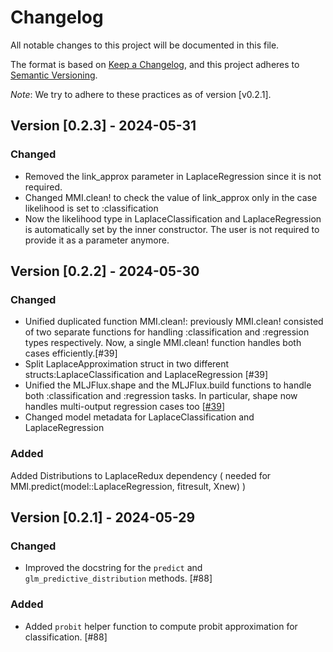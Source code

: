 # Changelog

All notable changes to this project will be documented in this file.

The format is based on [Keep a Changelog](https://keepachangelog.com/en/1.1.0/), and this project adheres to [Semantic Versioning](https://semver.org/spec/v2.0.0.html).

*Note*: We try to adhere to these practices as of version [v0.2.1].

## Version [0.2.3] - 2024-05-31

### Changed

- Removed the link_approx parameter in LaplaceRegression since it is not required.
- Changed MMI.clean! to check the value of link_approx only in the case likelihood is set to :classification
- Now the likelihood type in LaplaceClassification and LaplaceRegression is automatically set by the inner constructor. The user is not required to provide it as a parameter anymore.




## Version [0.2.2] - 2024-05-30

### Changed

- Unified duplicated function MMI.clean!: previously MMI.clean! consisted of two separate functions for handling :classification and :regression types respectively. Now, a single MMI.clean! function handles both cases efficiently.[#39]
- Split LaplaceApproximation struct in two different structs:LaplaceClassification and LaplaceRegression  [#39] 
- Unified the MLJFlux.shape and the MLJFlux.build functions to handle both :classification and :regression tasks. In particular, shape now handles multi-output regression cases too [[#39](https://github.com/JuliaTrustworthyAI/LaplaceRedux.jl/issues/39)]
- Changed model metadata for LaplaceClassification and LaplaceRegression

### Added
 Added Distributions to LaplaceRedux dependency ( needed for MMI.predict(model::LaplaceRegression, fitresult, Xnew) )



## Version [0.2.1] - 2024-05-29

### Changed

- Improved the docstring for the `predict` and `glm_predictive_distribution` methods. [#88]

### Added

- Added `probit` helper function to compute probit approximation for classification. [#88]